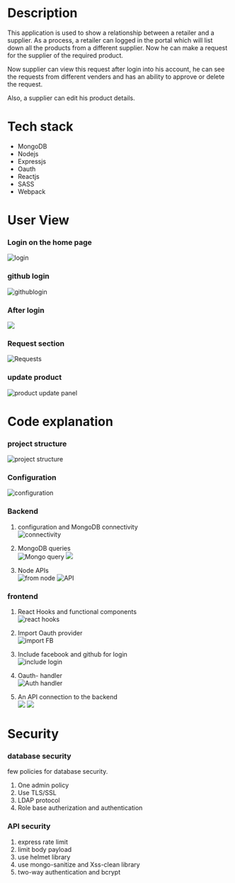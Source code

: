 # Description 
This application is used to show a relationship between a retailer and a supplier. As a process, a retailer can logged in the portal which will list down all the products from a different supplier. Now he can make a request for the supplier of the required product.

Now supplier can view this request after login into his account, he can see the requests from different venders and has an ability to approve or delete the request. 

Also, a supplier can edit his product details.

# Tech stack
 * MongoDB 
 * Nodejs 
 * Expressjs
 * Oauth
 * Reactjs
 * SASS
 * Webpack

# User View  

### Login on the home page  
![login](https://github.com/rghvndr99/repo-code-snippet/blob/master/supply%20chain/LoginPage.png)  

### github login    
![githublogin](https://github.com/rghvndr99/repo-code-snippet/blob/master/supply%20chain/githubLogin.png)

### After login 
![](https://github.com/rghvndr99/repo-code-snippet/blob/master/supply%20chain/Afterlogin.png) 

### Request section  
![Requests](https://github.com/rghvndr99/repo-code-snippet/blob/master/supply%20chain/request_Panel.png)

### update product  
![product update panel](https://github.com/rghvndr99/repo-code-snippet/blob/master/supply%20chain/update_product.png)



# Code explanation
### project structure
![project structure](https://github.com/rghvndr99/repo-code-snippet/blob/master/supply%20chain/project%20structure.png)

### Configuration
![configuration](https://github.com/rghvndr99/repo-code-snippet/blob/master/supply%20chain/config.png)

### Backend  

1. configuration  and MongoDB connectivity  
![connectivity](https://github.com/rghvndr99/repo-code-snippet/blob/master/supply%20chain/mongoConnection.png)  

2. MongoDB queries  
![Mongo query](https://github.com/rghvndr99/repo-code-snippet/blob/master/supply%20chain/MongoQuery.png) 
![](https://github.com/rghvndr99/repo-code-snippet/blob/master/MERN/query.PNG)
    

4. Node APIs  
   ![from node](https://github.com/rghvndr99/repo-code-snippet/blob/master/MERN/usingquery.PNG)  ![API](https://github.com/rghvndr99/repo-code-snippet/blob/master/supply%20chain/API.png)  


### frontend  
1. React Hooks  and functional components  
![react hooks](https://github.com/rghvndr99/repo-code-snippet/blob/master/supply%20chain/reactHooks.png)  

2. Import Oauth provider  
  ![import FB ](https://github.com/rghvndr99/repo-code-snippet/blob/master/supply%20chain/import%20gitgubfacebook.png)

3. Include facebook and github for login   
![include login](https://github.com/rghvndr99/repo-code-snippet/blob/master/supply%20chain/FacebookGithubLogin.png)

4. Oauth- handler  
![Auth handler](https://github.com/rghvndr99/repo-code-snippet/blob/master/supply%20chain/Facebook_githubOauth.png)

5. An API connection to the backend  
   ![](https://github.com/rghvndr99/repo-code-snippet/blob/master/MERN/frontendServices.PNG) 
   ![](https://github.com/rghvndr99/repo-code-snippet/blob/master/supply%20chain/login%20service%20for%20facebook.png) 


# Security   
### database security  
few policies for database security.  
1. One admin policy
2. Use TLS/SSL
3. LDAP protocol
4. Role base autherization and authentication

### API security 
1. express rate limit 
2. limit body payload
3. use helmet library
4. use mongo-sanitize and Xss-clean library
5. two-way authentication and bcrypt 
   
  








